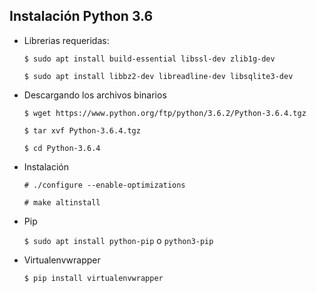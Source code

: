## Instalación Python 3.6

- Librerias requeridas:

  `$ sudo apt install build-essential libssl-dev zlib1g-dev`

  `$ sudo apt install libbz2-dev libreadline-dev libsqlite3-dev`

- Descargando los archivos binarios

  `$ wget https://www.python.org/ftp/python/3.6.2/Python-3.6.4.tgz`

  `$ tar xvf Python-3.6.4.tgz`

  `$ cd Python-3.6.4`

- Instalación

  `# ./configure --enable-optimizations`

  `# make altinstall`

- Pip

  `$ sudo apt install python-pip` o `python3-pip`

- Virtualenvwrapper

  `$ pip install virtualenvwrapper`
